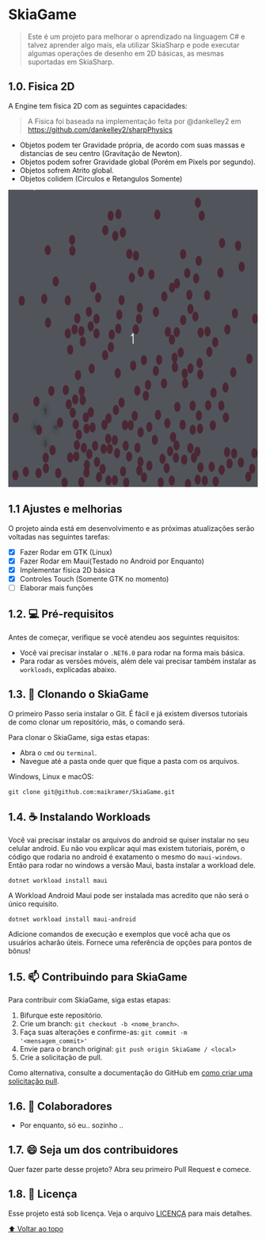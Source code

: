 # SkiaGame

> Este é um projeto para melhorar o aprendizado na linguagem C# e talvez aprender algo mais, ela utilizar SkiaSharp e pode executar algumas operações de desenho em 2D básicas, as mesmas suportadas em SkiaSharp.

## 1.0. Fisica 2D

A Engine tem fisica 2D com as seguintes capacidades:

> A Fisica foi baseada na implementação feita por @dankelley2 em <https://github.com/dankelley2/sharpPhysics>

* Objetos podem ter Gravidade própria, de acordo com suas massas e distancias de seu centro (Gravitação de Newton).
* Objetos podem sofrer Gravidade global (Porém em Pixels por segundo).
* Objetos sofrem Atrito global.
* Objetos colidem (Circulos e Retangulos Somente)
  

<img src="https://github.com/maikramer/SkiaGame/raw/main/Fisica.gif" width="800" height="600" />

## 1.1 Ajustes e melhorias

O projeto ainda está em desenvolvimento e as próximas atualizações serão voltadas nas seguintes tarefas:

- [x] Fazer Rodar em GTK (Linux)
- [x] Fazer Rodar em Maui(Testado no Android por Enquanto)
- [x] Implementar física 2D básica
- [x] Controles Touch (Somente GTK no momento)
- [ ] Elaborar mais funções

## 1.2. 💻 Pré-requisitos

Antes de começar, verifique se você atendeu aos seguintes requisitos:
* Você vai precisar instalar o `.NET6.0` para rodar na forma mais básica.
* Para rodar as versões móveis, além dele vai precisar também instalar as `workloads`, explicadas abaixo.

## 1.3. 🚀 Clonando o SkiaGame

O primeiro Passo seria instalar o Git. É fácil e já existem diversos tutoriais de como clonar um repositório, más, o comando será.

Para clonar o SkiaGame, siga estas etapas:

- Abra o `cmd` ou `terminal`.
- Navegue até a pasta onde quer que fique a pasta com os arquivos.

Windows, Linux e macOS:
```
git clone git@github.com:maikramer/SkiaGame.git
```

## 1.4. ☕ Instalando Workloads

Você vai precisar instalar os arquivos do android se quiser instalar no seu celular android. Eu não vou explicar aqui mas existem tutoriais, porém, o código que rodaria no android é exatamento o mesmo do `maui-windows`.
Então para rodar no windows a versão Maui, basta instalar a workload dele.
```
dotnet workload install maui
```
A Workload Android Maui pode ser instalada mas acredito que não será o único requisito.

```
dotnet workload install maui-android
```

Adicione comandos de execução e exemplos que você acha que os usuários acharão úteis. Fornece uma referência de opções para pontos de bônus!

## 1.5. 📫 Contribuindo para SkiaGame
Para contribuir com SkiaGame, siga estas etapas:

1. Bifurque este repositório.
2. Crie um branch: `git checkout -b <nome_branch>`.
3. Faça suas alterações e confirme-as: `git commit -m '<mensagem_commit>'`
4. Envie para o branch original: `git push origin SkiaGame / <local>`
5. Crie a solicitação de pull.

Como alternativa, consulte a documentação do GitHub em [como criar uma solicitação pull](https://help.github.com/en/github/collaborating-with-issues-and-pull-requests/creating-a-pull-request).

## 1.6. 🤝 Colaboradores

* Por enquanto, só eu.. sozinho ..

## 1.7. 😄 Seja um dos contribuidores<br>

Quer fazer parte desse projeto? Abra seu primeiro Pull Request e comece.

## 1.8. 📝 Licença

Esse projeto está sob licença. Veja o arquivo [LICENÇA](LICENSE) para mais detalhes.

[⬆ Voltar ao topo](#nome-do-projeto)<br>


